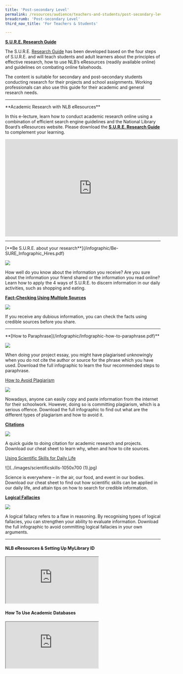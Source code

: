 ```yaml
---
title: 'Post-secondary Level'
permalink: /resources/audience/teachers-and-students/post-secondary-level/
breadcrumb: 'Post-secondary Level'
third_nav_title: 'For Teachers & Students'

---
```



**[S.U.R.E. Research Guide](/blog/home-based-learning/dd00006)**

The S.U.R.E. [Research Guide](/blog/home-based-learning/dd00006) has been developed based on the four steps of S.U.R.E. and will teach students and adult learners about the principles of effective research, how to use NLB’s eResources (readily available online) and guidelines on combating online falsehoods.

The content is suitable for secondary and post-secondary students conducting research for their projects and school assignments. Working professionals can also use this guide for their academic and general research needs.

<hr>
**Academic Research with NLB eResources**

In this e-lecture, learn how to conduct academic research online using a combination of efficient search engine guidelines and the National Library Board’s eResources website. Please download the **[S.U.R.E. Research Guide](/blog/home-based-learning/dd00006)** to complement your learning.

<iframe width="560" height="315" src="https://www.youtube.com/embed/p2g2JAlRx6Y" title="YouTube video player" frameborder="0" allow="accelerometer; autoplay; clipboard-write; encrypted-media; gyroscope; picture-in-picture" allowfullscreen></iframe>

<HR>
[**Be S.U.R.E. about your research**](/infographic/Be-SURE_Infographic_Hires.pdf)

![](../images/besure-infographicheader-e1450169907842-1050x700.png)

How well do you know about the information you receive? Are you sure about the information your friend shared or the information you read online? Learn how to apply the 4 ways of S.U.R.E. to discern information in our daily activities, such as shopping and eating.

[**Fact-Checking Using Multiple Sources**](/infographic/Multiple-Sources-English_revised.pdf)

![](../images/Multiple-Sources-Header.jpg)

If you receive any dubious information, you can check the facts using credible sources before you share.

<hr>
**[How to Paraphrase](/infographic/Infographic-how-to-paraphrase.pdf)**

![](../images/paraphrase-infoheader-e1450166736285-1050x700.jpg)

When doing your project essay, you might have plagiarised unknowingly when you do not cite the author or source for the phrase which you have used. Download the full infographic to learn the four recommended steps to paraphrase.

[How to Avoid Plagiarism](/infographic/NLB_infographic_AvoidPlagiarism.pdf)

![](../images/Plagiarism-1050x700.jpg)

Nowadays, anyone can easily copy and paste information from the internet for their schoolwork. However, doing so is committing plagiarism, which is a serious offence. Download the full infographic to find out what are the different types of plagiarism and how to avoid it.

**[Citations](/infographic/Cheatsheet_Citation_25nov_.pdf)**

![](../images/Citations-1050x700.jpg)

A quick guide to doing citation for academic research and projects. Download our cheat sheet to learn why, when and how to cite sources.

[Using Scientific Skills for Daily Life](/infographic/scientificskills-1050x700.png) 

![](../images/scientificskills-1050x700 (1).jpg)

Science is everywhere – in the air, our food, and event in our bodies. Download our cheat sheet to find out how scientific skills can be applied in our daily life, and attain tips on how to search for credible information.

**[Logical Fallacies](/infographic/LogicalFallaciesInfoG5FA.pdf)**

![](../images/logicalfallacy-infoheader-e1450167358786-1050x700.jpg)

A logical fallacy refers to a flaw in reasoning. By recognising types of logical fallacies, you can strengthen your ability to evaluate information. Download the full infographic to avoid committing logical fallacies in your own arguments.

<hr> 

#### NLB eResources & Setting Up MyLibrary ID

<div class="resp-container">
	<iframe class="resp-iframe" src="https://www.youtube.com/embed/3MsUaXed7Gg" gesture="media" allow="encrypted-media" allowfullscreen></iframe>
</div>

#### How To Use Academic Databases

<div class="resp-container">
	<iframe class="resp-iframe" src="https://www.youtube.com/embed/2H7JG9oaaXA" gesture="media" allow="encrypted-media" allowfullscreen></iframe>
</div>
